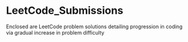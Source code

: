 # LeetCode_Submissions
Enclosed are LeetCode problem solutions detailing progression in coding via gradual increase in problem difficulty
